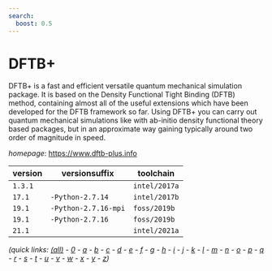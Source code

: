 ```yaml
---
search:
  boost: 0.5
---
```

# DFTB+

DFTB+ is a fast and efficient versatile quantum mechanical simulation package.  It is based on the   Density Functional Tight Binding (DFTB) method, containing almost all of the useful extensions which have been  developed for the DFTB framework so far.  Using DFTB+ you can carry out quantum mechanical simulations like with  ab-initio density functional theory based packages, but in an approximate way gaining typically around two order of  magnitude in speed.

*homepage*: <https://www.dftb-plus.info>

version | versionsuffix | toolchain
--------|---------------|----------
``1.3.1`` |  | ``intel/2017a``
``17.1`` | ``-Python-2.7.14`` | ``intel/2017b``
``19.1`` | ``-Python-2.7.16-mpi`` | ``foss/2019b``
``19.1`` | ``-Python-2.7.16`` | ``foss/2019b``
``21.1`` |  | ``intel/2021a``


*(quick links: [(all)](../index.md) - [0](../0/index.md) - [a](../a/index.md) - [b](../b/index.md) - [c](../c/index.md) - [d](../d/index.md) - [e](../e/index.md) - [f](../f/index.md) - [g](../g/index.md) - [h](../h/index.md) - [i](../i/index.md) - [j](../j/index.md) - [k](../k/index.md) - [l](../l/index.md) - [m](../m/index.md) - [n](../n/index.md) - [o](../o/index.md) - [p](../p/index.md) - [q](../q/index.md) - [r](../r/index.md) - [s](../s/index.md) - [t](../t/index.md) - [u](../u/index.md) - [v](../v/index.md) - [w](../w/index.md) - [x](../x/index.md) - [y](../y/index.md) - [z](../z/index.md))*

